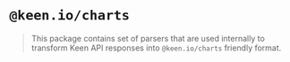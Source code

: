 # `@keen.io/charts`

> This package contains set of parsers that are used internally to transform Keen API responses into `@keen.io/charts` friendly format.
